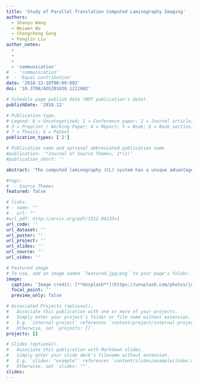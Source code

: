 ```yaml
---
title: 'Study of Parallel Translation Computed Laminography Imaging'
authors:
  - Shaoyu Wang
  - Weiwen Wu
  - Changcheng Gong
  - Fenglin Liu
author_notes:
  -
  -
  -
  - 'communication'
#  - 'communication'
#  - 'Equal contribution'
date: '2018-12-10T00:00:00Z'
doi: '10.3788/AOS201838.1211002'

# Schedule page publish date (NOT publication's date).
publishDate: '2018.12'

# Publication type.
# Legend: 0 = Uncategorized; 1 = Conference paper; 2 = Journal article;
# 3 = Preprint / Working Paper; 4 = Report; 5 = Book; 6 = Book section;
# 7 = Thesis; 8 = Patent
publication_types: ['2']

# Publication name and optional abbreviated publication name.
#publication: '*Journal of Source Themes, 1*(1)'
#publication_short: ''

abstract: 'The computed laminography (CL) system has a unique advantage in aspects of large and plate-like objects imaging. We propose the parallel translation computed laminography (PTCL) system. Then, aiming at the image reconstruction of the system, the Feldkamp, Davis and Kress (FDK) algorithm is applied in the system. Due to the limited size of the detector, the system can only collect the projections of the region of interest of the object and the the total variation minimization based simultaneous algebraic reconstruction technique (SART+TV) algorithm is introduced into the object imaging. The simulation and experimental results demonstrate that both FDK and proposed method can achieve image reconstruction for PTCL. Compared with the FDK algorithm, the proposed method can reconstruct high-quality images from truncated and region of interest projections. Furtherly, it also demonstrates the feasibility of the system.'

#tags:
#  - Source Themes
featured: false

# links:
# - name: ""
#   url: ""
#url_pdf: http://arxiv.org/pdf/1512.04133v1
url_code: ''
url_dataset: ''
url_poster: ''
url_project: ''
url_slides: ''
url_source: ''
url_video: ''

# Featured image
# To use, add an image named `featured.jpg/png` to your page's folder.
image:
  caption: 'Image credit: [**Unsplash**](https://unsplash.com/photos/jdD8gXaTZsc)'
  focal_point: ''
  preview_only: false

# Associated Projects (optional).
#   Associate this publication with one or more of your projects.
#   Simply enter your project's folder or file name without extension.
#   E.g. `internal-project` references `content/project/internal-project/index.md`.
#   Otherwise, set `projects: []`.
projects: []

# Slides (optional).
#   Associate this publication with Markdown slides.
#   Simply enter your slide deck's filename without extension.
#   E.g. `slides: "example"` references `content/slides/example/index.md`.
#   Otherwise, set `slides: ""`.
slides:
---
```


